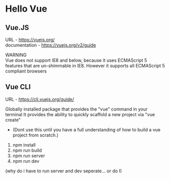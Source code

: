 # Hello Vue

## Vue.JS
URL - https://vuejs.org/  
documentation - https://vuejs.org/v2/guide

WARNING  
Vue does not support IE8 and below, because it uses ECMAScript 5 features that are un-shimmable in IE8. However it supports all ECMAScript 5 compliant browsers

## Vue CLI 
URL - https://cli.vuejs.org/guide/

Globally installed package that provides the "vue" command in your terminal
It provides the ability to quickly scaffold a new project via "vue create"
- (Dont use this until you have a full understanding of how to build a vue project from scratch.)


1. npm install
2. npm run build
3. npm run server
4. npm run dev

(why do i have to run server and dev seperate... or do I)



